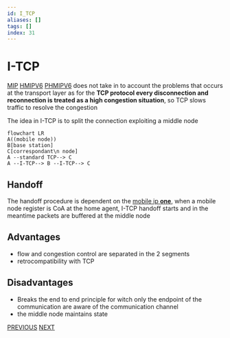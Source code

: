```yaml
---
id: I_TCP
aliases: []
tags: []
index: 31
---
```


#  I-TCP

[MIP](mobile_systems/mobility/mobile_ip.md) [HMIPV6](mobile_systems/mobility/hierarchical_mobile_ipv6.md) [PHMIPV6](mobile_systems/mobility/proxy_hierarchical_mobile_ipv6.md)  does not take in to account the problems that occurs at the transport layer as for the **TCP protocol every disconnection and reconnection is treated as a high congestion situation**, so TCP slows traffic to resolve the congestion

The idea in I-TCP is to split the connection exploiting a middle node

```mermaid
flowchart LR
A((mobile node))
B[base station]
C[correspondant\n node]
A --standard TCP--> C
A --I-TCP--> B --I-TCP--> C
```

## Handoff

The handoff procedure is dependent on the [mobile ip **one**](mobile_systems/mobility/mobile_ip.md), when a mobile node register is CoA at the home agent, I-TCP handoff starts and in the meantime packets are buffered at the middle node

## Advantages

- flow and congestion control are separated in the 2 segments
- retrocompatibility with TCP

## Disadvantages

- Breaks the end to end principle for witch only the endpoint of the communication are aware of the communication channel
- the middle node maintains state

[PREVIOUS](mobile_systems/mobility/proxy_hierarchical_mobile_ipv6.md) [NEXT](mobile_systems/mobile_middleware/mobile_middleware.md)
